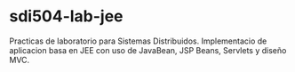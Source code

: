 # sdi504-lab-jee

Practicas de laboratorio para Sistemas Distribuidos.
Implementacio de aplicacion basa en JEE con uso de JavaBean, JSP Beans, Servlets y diseño MVC.
